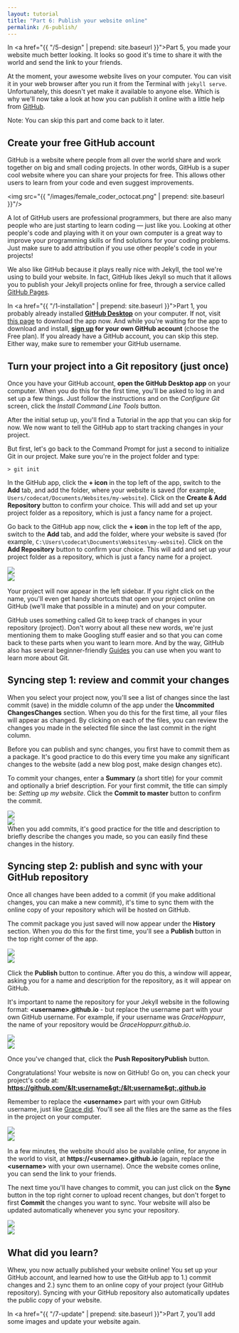 ```yaml
---
layout: tutorial
title: "Part 6: Publish your website online"
permalink: /6-publish/
---
```


In <a href="{{ "/5-design" | prepend: site.baseurl }}">Part 5</a>, you made your website much better looking. It looks so good it's time to share it with the world and send the link to your friends.

At the moment, your awesome website lives on your computer. You can visit it in your web browser after you run it from the Terminal with `jekyll serve`. Unfortunately, this doesn't yet make it available to anyone else. Which is why we'll now take a look at how you can publish it online with a little help from <a href="https://github.com" target="_blank">GitHub</a>.

<div class="hint">
Note: You can skip this part and come back to it later.
</div>

## Create your free GitHub account

GitHub is a website where people from all over the world share and work together on big and small coding projects. In other words, GitHub is a super cool website where you can share your projects for free. This allows other users to learn from your code and even suggest improvements.

<img src="{{ "/images/female_coder_octocat.png" | prepend: site.baseurl }}"/>

A lot of GitHub users are professional programmers, but there are also many people who are just starting to learn coding — just like you. Looking at other people's code and playing with it on your own computer is a great way to improve your programming skills or find solutions for your coding problems. Just make sure to add attribution if you use other people's code in your projects!

We also like GitHub because it plays really nice with Jekyll, the tool we're using to build your website. In fact, GitHub likes Jekyll so much that it allows you to publish your Jekyll projects online for free, through a service called <a href="https://pages.github.com/" target="_blank">GitHub Pages</a>.

In <a href="{{ "/1-installation" | prepend: site.baseurl }}">Part 1</a>, you probably already installed **<a href="https://desktop.github.com/">GitHub Desktop</a>** on your computer. If not, visit <a href="https://desktop.github.com/" target="_blank">this page</a> to download the app now. And while you're waiting for the app to download and install, **[sign up](https://github.com/join) for your own GitHub account** (choose the Free plan). If you already have a GitHub account, you can skip this step. Either way, make sure to remember your GitHub username.

## Turn your project into a Git repository (just once)

Once you have your GitHub account, **open the GitHub Desktop app** on your computer. When you do this for the first time, you'll be asked to log in and set up a few things. <span class="os-switch show"><span class="osx">Just follow the instructions and on the <em>Configure Git</em> screen, click the <em>Install Command Line Tools</em> button.</span><span class="wins"></span></span>

After the initial setup up, you'll find a Tutorial in the app that you can skip for now. We now want to tell the GitHub app to start tracking changes in your project.

<div class="os-switch show">
<div class="osx"></div>
<div class="wins">
	<p>But first, let's go back to the Command Prompt for just a second to initialize Git in our project. Make sure you're in the project folder and type:</p>
	<div class="highlighter-rouge"><pre class="highlight"><code>&gt; git init</code></pre></div>
</div>
</div>

<div class="os-switch show">
<div class="osx">
	<p>In the GitHub app, click the <strong>+ icon</strong> in the top left of the app, switch to the <strong>Add</strong> tab, and add the folder, where your website is saved (for example, <code>Users/codecat/Documents/Websites/my-website</code>). Click on the <strong>Create & Add Repository</strong> button to confirm your choice. This will add and set up your project folder as a repository, which is just a fancy name for a project.</p>
</div>
<div class="wins">
	<p>Go back to the GitHub app now, click the <strong>+ icon</strong> in the top left of the app, switch to the <strong>Add</strong> tab, and add the folder, where your website is saved (for example, <code>C:\Users\codecat\Documents\Websites\my-website</code>). Click on the <strong>Add Repository</strong> button to confirm your choice. This will add and set up your project folder as a repository, which is just a fancy name for a project.</p>
</div>
</div>

<div class="os-switch"><div class="osx"><img src="{{ "/images/github-mac-0-add-repo-part.png" | prepend: site.baseurl }}"/></div><div class="wins"><img src="{{ "/images/github-win-0-add-repo-part.png" | prepend: site.baseurl }}"/></div></div>

Your project will now appear in the left sidebar. If you right click on the name, you'll even get handy shortcuts that open your project online on GitHub (we'll make that possible in a minute) and on your computer.

<div class="more">
GitHub uses something called Git to keep track of changes in your repository (project). Don't worry about all these new words, we're just mentioning them to make Googling stuff easier and so that you can come back to these parts when you want to learn more. And by the way, GitHub also has several beginner-friendly <a href="https://guides.github.com/" target="_blank">Guides</a> you can use when you want to learn more about Git.
</div>

## Syncing step 1: review and commit your changes

When you select your project now, you'll see a list of changes since the last commit (save) in the middle column of the app under the **<span class="os-switch"><span class="osx">Uncommited Changes</span><span class="wins">Changes</span></span>** section. When you do this for the first time, all your files will appear as changed. By clicking on each of the files, you can review the changes you made in the selected file since the last commit in the right column.

Before you can publish and sync changes, you first have to commit them as a package. It's good practice to do this every time you make any significant changes to the website (add a new blog post, make design changes etc).

To commit your changes, enter a **Summary** (a short title) for your commit and optionally a brief description. For your first commit, the title can simply be: *Setting up my website*. Click the **Commit to master** button to confirm the commit.

<div class="os-switch"><div class="osx"><img src="{{ "/images/github-mac-1-review-changes.png" | prepend: site.baseurl }}"/></div><div class="wins"><img src="{{ "/images/github-win-1-review-changes.png" | prepend: site.baseurl }}"/></div></div>

<div class="hint">
When you add commits, it's good practice for the title and description to briefly describe the changes you made, so you can easily find these changes in the history.
</div>

## Syncing step 2: publish and sync with your GitHub repository

Once all changes have been added to a commit (if you make additional changes, you can make a new commit), it's time to sync them with the online copy of your repository which will be hosted on GitHub.

The commit package you just saved will now appear under the **History** section. When you do this for the first time, you'll see a **Publish** button in the top right corner of the app.

<div class="os-switch"><div class="osx"><img src="{{ "/images/github-mac-1-review-changes-sync.png" | prepend: site.baseurl }}"/></div><div class="wins"><img src="{{ "/images/github-win-1-review-changes-sync.png" | prepend: site.baseurl }}"/></div></div>

Click the **Publish** button to continue. After you do this, a window will appear, asking you for a name and description for the repository, as it will appear on GitHub.

It's important to name the repository for your Jekyll website in the following format: **&lt;username&gt;.github.io** - but replace the username part with your own GitHub username. For example, if your username was *GraceHoppurr*, the name of your repository would be *GraceHoppurr.github.io*.

<div class="os-switch"><div class="osx"><img src="{{ "/images/github-mac-2-create-repo.png" | prepend: site.baseurl }}"/></div><div class="wins"><img src="{{ "/images/github-win-2-create-repo.png" | prepend: site.baseurl }}"/></div></div>

Once you've changed that, click the **<span class="os-switch"><span class="osx">Push Repository</span><span class="wins">Publish</span></span>** button.

Congratulations! Your website is now on GitHub! Go on, you can check your project's code at: **https://github.com/&lt;username&gt;/&lt;username&gt;.github.io**

Remember to replace the **&lt;username&gt;** part with your own GitHub username, just like <a href="https://github.com/GraceHoppurr/GraceHoppurr.github.io" target="_blank">Grace did</a>. You'll see all the files are the same as the files in the project on your computer.

<div class="os-switch"><div class="osx"><img src="{{ "/images/github-published-repo.png" | prepend: site.baseurl }}"/></div><div class="wins"><img src="{{ "/images/github-published-repo-win.png" | prepend: site.baseurl }}"/></div></div>

In a few minutes, the website should also be available online, for anyone in the world to visit, at **https://&lt;username&gt;.github.io** (again, replace the **&lt;username&gt;** with your own username). Once the website comes online, you can send the link to your friends.

The next time you'll have changes to commit, you can just click on the **Sync** button in the top right corner to upload recent changes, but don't forget to first **Commit** the changes you want to sync. Your website will also be updated automatically whenever you sync your repository.

<div class="os-switch"><div class="osx"><img src="{{ "/images/github-mac-3-update.png" | prepend: site.baseurl }}"/></div><div class="wins"><img src="{{ "/images/github-win-3-update.png" | prepend: site.baseurl }}"/></div></div>

<div class="recap">
<h2>What did you learn?</h2>
Whew, you now actually published your website online! You set up your GitHub account, and learned how to use the GitHub app to 1.) commit changes and 2.) sync them to an online copy of your project (your GitHub repository). Syncing with your GitHub repository also automatically updates the public copy of your website.
</div>

In <a href="{{ "/7-update" | prepend: site.baseurl }}">Part 7</a>, you'll add some images and update your website again.
